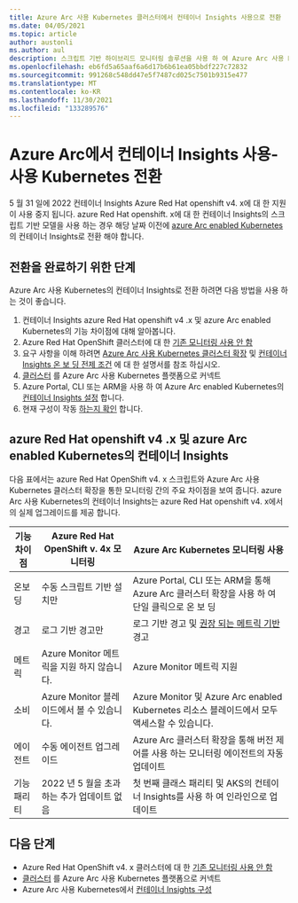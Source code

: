 ```yaml
---
title: Azure Arc 사용 Kubernetes 클러스터에서 컨테이너 Insights 사용으로 전환
ms.date: 04/05/2021
ms.topic: article
author: austonli
ms.author: aul
description: 스크립트 기반 하이브리드 모니터링 솔루션을 사용 하 여 Azure Arc 사용 Kubernetes 클러스터의 컨테이너 Insights로 마이그레이션하는 방법에 대해 알아봅니다.
ms.openlocfilehash: eb6fd5a65aaf6a6d17b6b61ea05bbdf227c72832
ms.sourcegitcommit: 991268c548dd47e5f7487cd025c7501b9315e477
ms.translationtype: MT
ms.contentlocale: ko-KR
ms.lasthandoff: 11/30/2021
ms.locfileid: "133289576"
---
```

# <a name="transition-to-using-container-insights-on-azure-arc-enabled-kubernetes"></a>Azure Arc에서 컨테이너 Insights 사용-사용 Kubernetes 전환

5 월 31 일에 2022 컨테이너 Insights Azure Red Hat openshift v4. x에 대 한 지원이 사용 중지 됩니다. azure Red Hat openshift. x에 대 한 컨테이너 Insights의 스크립트 기반 모델을 사용 하는 경우 해당 날짜 이전에 [azure Arc enabled Kubernetes](./container-insights-enable-arc-enabled-clusters.md) 의 컨테이너 Insights로 전환 해야 합니다.

## <a name="steps-to-complete-the-transition"></a>전환을 완료하기 위한 단계

Azure Arc 사용 Kubernetes의 컨테이너 Insights로 전환 하려면 다음 방법을 사용 하는 것이 좋습니다.

1. 컨테이너 Insights azure Red Hat openshift v4 .x 및 azure Arc enabled Kubernetes의 기능 차이점에 대해 알아봅니다.
2. Azure Red Hat OpenShift 클러스터에 대 한 [기존 모니터링 사용 안 함](./container-insights-optout-openshift-v4.md)
3. 요구 사항을 이해 하려면 [Azure Arc 사용 Kubernetes 클러스터 확장](../../azure-arc/kubernetes/extensions.md) 및 [컨테이너 Insights 온 보 딩 전제 조건](./container-insights-enable-arc-enabled-clusters.md#prerequisites) 에 대 한 설명서를 참조 하십시오.
4. [클러스터](../../azure-arc/kubernetes/quickstart-connect-cluster.md) 를 Azure Arc 사용 Kubernetes 플랫폼으로 커넥트
5. Azure Portal, CLI 또는 ARM을 사용 하 여 Azure Arc enabled Kubernetes의 [컨테이너 Insights 설정](./container-insights-enable-arc-enabled-clusters.md) 합니다.
6. 현재 구성이 작동 [하는지 확인](./container-insights-enable-arc-enabled-clusters.md#verify-extension-installation-status) 합니다.

## <a name="container-insights-on-azure-red-hat-openshift-v4x-vs-azure-arc-enabled-kubernetes"></a>azure Red Hat openshift v4 .x 및 azure Arc enabled Kubernetes의 컨테이너 Insights

다음 표에서는 azure Red Hat OpenShift v4. x 스크립트와 Azure Arc 사용 Kubernetes 클러스터 확장을 통한 모니터링 간의 주요 차이점을 보여 줍니다. azure Arc 사용 Kubernetes의 컨테이너 Insights는 azure Red Hat openshift v4. x에서의 실제 업그레이드를 제공 합니다.

| 기능 차이점  | Azure Red Hat OpenShift v. 4x 모니터링 | Azure Arc Kubernetes 모니터링 사용 |
| ------------------- | ----------------- | ------------------- |
| 온보딩 | 수동 스크립트 기반 설치만 | Azure Portal, CLI 또는 ARM을 통해 Azure Arc 클러스터 확장을 사용 하 여 단일 클릭으로 온 보 딩 |
| 경고 | 로그 기반 경고만 | 로그 기반 경고 및 [권장 되는 메트릭 기반](./container-insights-metric-alerts.md) 경고 |
| 메트릭 | Azure Monitor 메트릭을 지원 하지 않습니다. | Azure Monitor 메트릭 지원 |
| 소비 | Azure Monitor 블레이드에서 볼 수 있습니다. | Azure Monitor 및 Azure Arc enabled Kubernetes 리소스 블레이드에서 모두 액세스할 수 있습니다. |
| 에이전트 | 수동 에이전트 업그레이드 | Azure Arc 클러스터 확장을 통해 버전 제어를 사용 하는 모니터링 에이전트의 자동 업데이트 |
| 기능 패리티 | 2022 년 5 월을 초과 하는 추가 업데이트 없음 | 첫 번째 클래스 패리티 및 AKS의 컨테이너 Insights를 사용 하 여 인라인으로 업데이트 |

## <a name="next-steps"></a>다음 단계

- Azure Red Hat OpenShift v4. x 클러스터에 대 한 [기존 모니터링 사용 안 함](./container-insights-optout-openshift-v4.md) 
- [클러스터](../../azure-arc/kubernetes/quickstart-connect-cluster.md) 를 Azure Arc 사용 Kubernetes 플랫폼으로 커넥트
- Azure Arc 사용 Kubernetes에서 [컨테이너 Insights 구성](./container-insights-enable-arc-enabled-clusters.md)
